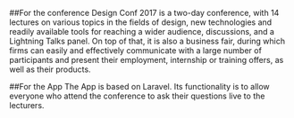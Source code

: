 ##For the conference
Design Conf 2017 is a two-day conference, with 14 lectures on various topics in the fields of design, new technologies and readily available tools for reaching a wider audience, discussions, and a Lightning Talks panel.
On top of that, it is also a business fair, during which firms can easily and effectively communicate with a large number of participants and present their employment, internship or training offers, as well as their products.

##For the App
The App is based on Laravel. Its functionality is to allow everyone who attend the conference to ask their questions live to the lecturers.